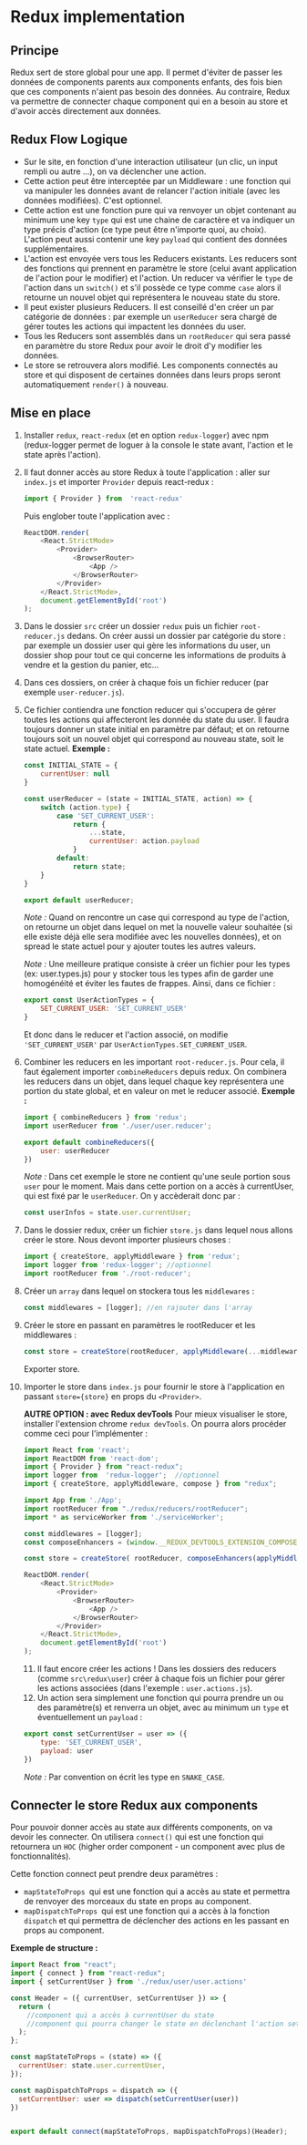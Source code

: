 ﻿# Redux implementation

## Principe
Redux sert de store global pour une app. Il permet d'éviter de passer les données de components parents aux components enfants, des fois bien que ces components n'aient pas besoin des données.
Au contraire, Redux va permettre de connecter chaque component qui en a besoin au store et d'avoir accès directement aux données.
## Redux Flow Logique
- Sur le site, en fonction d'une interaction utilisateur (un clic, un input rempli ou autre ...), on va déclencher une action.
- Cette action peut être interceptée par un Middleware : une fonction qui va manipuler les données avant de relancer l'action initiale (avec les données modifiées). C'est optionnel.
- Cette action est une fonction pure qui va renvoyer un objet contenant au minimum une key `type` qui est une chaine de caractère et va indiquer un type précis d'action (ce type peut être n'importe quoi, au choix). L'action peut aussi contenir une key `payload` qui contient des données supplémentaires.
- L'action est envoyée vers tous les Reducers existants. Les reducers sont des fonctions qui prennent en paramètre le store (celui avant application de l'action pour le modifier) et l'action. Un reducer va vérifier le `type` de l'action dans un `switch()` et s'il possède ce type comme `case` alors il retourne un nouvel objet qui représentera le nouveau state du store.
- Il peut exister plusieurs Reducers. Il est conseillé d'en créer un par catégorie de données : par exemple un `userReducer` sera chargé de gérer toutes les actions qui impactent les données du user.
- Tous les Reducers sont assemblés dans un `rootReducer` qui sera passé en paramètre du store Redux pour avoir le droit d'y modifier les données.
- Le store se retrouvera alors modifié. Les components connectés au store et qui disposent de certaines données dans leurs props seront automatiquement `render()` à nouveau.

## Mise en place
1. Installer `redux`, `react-redux` (et en option `redux-logger`) avec npm (redux-logger permet de loguer à la console le state avant, l'action et le state après l'action).
2. Il faut donner accès au store Redux à toute l'application : aller sur `index.js` et importer `Provider` depuis react-redux :
	```javascript
	import { Provider } from  'react-redux'
	```
	Puis englober toute l'application avec :
	```javascript
	ReactDOM.render(
		<React.StrictMode>
			<Provider>
				<BrowserRouter>
					<App />
				</BrowserRouter>
			</Provider>
		</React.StrictMode>,
		document.getElementById('root')
	);
	```
3. Dans le dossier `src` créer un dossier `redux` puis un fichier `root-reducer.js` dedans. On créer aussi un dossier par catégorie du store : par exemple un dossier user qui gère les informations du user, un dossier shop pour tout ce qui concerne les informations de produits à vendre et la gestion du panier, etc...
4. Dans ces dossiers, on créer à chaque fois un fichier reducer (par exemple `user-reducer.js`).
5. Ce fichier contiendra une fonction reducer qui s'occupera de gérer toutes les actions qui affecteront les donnée du state du user. Il faudra toujours donner un state initial en paramètre par défaut; et on retourne toujours soit un nouvel objet qui correspond au nouveau state, soit le state actuel. **Exemple :**
	```javascript
	const INITIAL_STATE = {
	    currentUser: null
	}

	const userReducer = (state = INITIAL_STATE, action) => {
	    switch (action.type) {
	        case 'SET_CURRENT_USER':
	            return {
	                ...state,
	                currentUser: action.payload
	            }
	        default:
	            return state;
	    }
	}

	export default userReducer;
	```
	*Note :*
	Quand on rencontre un case qui correspond au type de l'action, on retourne  un objet dans lequel on met la nouvelle valeur souhaitée (si elle existe déjà elle sera modifiée avec les nouvelles données), et on spread le state actuel pour y ajouter toutes les autres valeurs.

	*Note :*
	Une meilleure pratique consiste à créer un fichier pour les types (ex: user.types.js) pour y stocker tous les types afin de garder une homogénéité et éviter les fautes de frappes. Ainsi, dans ce fichier :
	```javascript
	export const UserActionTypes = {
    	SET_CURRENT_USER: 'SET_CURRENT_USER'
	}
	```
	Et donc dans le reducer et l'action associé, on modifie `'SET_CURRENT_USER'` par `UserActionTypes.SET_CURRENT_USER`.

6. Combiner les reducers en les important `root-reducer.js`. Pour cela, il faut également importer `combineReducers` depuis redux. On combinera les reducers dans un objet, dans lequel chaque key représentera une portion du state global, et en valeur on met le reducer associé. **Exemple :** 
	```javascript
	import { combineReducers } from 'redux';
	import userReducer from './user/user.reducer';

	export default combineReducers({
	    user: userReducer
	})
	```
	*Note :*
	Dans cet exemple le store ne contient qu'une seule portion sous `user` pour le moment. Mais dans cette portion on a accès à currentUser, qui est fixé par le `userReducer`. On y accèderait donc par :
	```javascript
	const userInfos = state.user.currentUser;
	```
	
7. Dans le dossier redux, créer un fichier `store.js` dans lequel nous allons créer le store. Nous devont importer plusieurs choses :
	```javascript
	import { createStore, applyMiddleware } from 'redux';
	import logger from 'redux-logger'; //optionnel
	import rootReducer from './root-reducer';
	```
8. Créer un `array` dans lequel on stockera tous les `middlewares` :
	```javascript
	const middlewares = [logger]; //en rajouter dans l'array
	```
9. Créer le store en passant en paramètres le rootReducer et les middlewares :
	```javascript
	const store = createStore(rootReducer, applyMiddleware(...middlewares));
	``` 
	Exporter store.
10. Importer le store dans `index.js` pour fournir le store à l'application en passant `store={store}` en props du `<Provider>`.

	**AUTRE OPTION : avec Redux devTools**
	Pour mieux visualiser le store, installer l'extension chrome `redux devTools`. On pourra alors procéder comme ceci pour l'implémenter :
	```javascript
	import React from 'react';
	import ReactDOM from 'react-dom';
	import { Provider } from "react-redux";
	import logger from  'redux-logger';  //optionnel
	import { createStore, applyMiddleware, compose } from "redux";

	import App from './App';
	import rootReducer from "./redux/reducers/rootReducer";
	import * as serviceWorker from './serviceWorker';

	const middlewares = [logger];
	const composeEnhancers = (window.__REDUX_DEVTOOLS_EXTENSION_COMPOSE__ || compose);

	const store = createStore( rootReducer, composeEnhancers(applyMiddleware(...middlewares)) )

	ReactDOM.render(  
		<React.StrictMode>  
			<Provider>  
				<BrowserRouter>  
					<App /> 
				</BrowserRouter>  
			</Provider> 
		</React.StrictMode>, 
		document.getElementById('root')  
	);
	``` 
	11. Il faut encore créer les actions ! Dans les dossiers des reducers (comme `src\redux\user`) créer à chaque fois un fichier pour gérer les actions associées (dans l'exemple : `user.actions.js`).
	12.  Un action sera simplement une fonction qui pourra prendre un ou des paramètre(s) et renverra un objet, avec au minimum un `type` et éventuellement un `payload` : 
	```javascript
	export const setCurrentUser = user => ({
	    type: 'SET_CURRENT_USER',
	    payload: user
	})
	``` 
	*Note :*
	Par convention on écrit les type en `SNAKE_CASE`.


## Connecter le store Redux aux components
Pour pouvoir donner accès au state aux différents components, on va devoir les connecter. On utilisera `connect()` qui est une fonction qui retournera un `HOC` (higher order component - un component avec plus de fonctionnalités). 

Cette fonction connect peut prendre deux paramètres :

-  `mapStateToProps `qui est une fonction qui a accès au state et permettra de renvoyer des morceaux du state en props au component.
- `mapDispatchToProps `qui est une fonction qui a accès à la fonction `dispatch` et qui permettra de déclencher des actions en les passant en props au component.

**Exemple de structure :**
```javascript
import React from "react";
import { connect } from "react-redux";
import { setCurrentUser } from './redux/user/user.actions'

const Header = ({ currentUser, setCurrentUser }) => {
  return (
    //component qui a accès à currentUser du state
    //component qui pourra changer le state en déclenchant l'action setCurrentUser
  );
};

const mapStateToProps = (state) => ({
  currentUser: state.user.currentUser,
});

const mapDispatchToProps = dispatch => ({
  setCurrentUser: user => dispatch(setCurrentUser(user))
})


export default connect(mapStateToProps, mapDispatchToProps)(Header);
```

